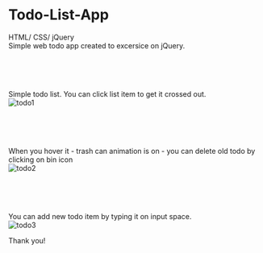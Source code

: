 # Todo-List-App

HTML/ CSS/ jQuery <br>
Simple web todo app created to excersice on jQuery.

<br>
<br>
<br>

Simple todo list. You can click list item to get it crossed out.<br>
![todo1](https://raw.githubusercontent.com/KubaMikolajczyk/Todo-List-App/tree/master/jpg/todo1.jpg)


<br>
<br>
<br>

When you hover it - trash can animation is on - you can delete old todo by clicking on bin icon<br>
![todo2](https://raw.githubusercontent.com/KubaMikolajczyk/Todo-List-App/tree/master/jpg/todo2.jpg)


<br>
<br>
<br>

You can add new todo item by typing it on input space.<br>
![todo3](https://raw.githubusercontent.com/KubaMikolajczyk/Todo-List-App/tree/master/jpg/todo3.jpg)

Thank you!
